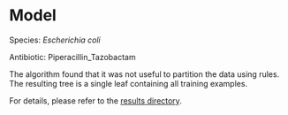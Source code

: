 
# Model

Species: *Escherichia coli*

Antibiotic: Piperacillin_Tazobactam

The algorithm found that it was not useful to partition the data using rules. The resulting tree is a single leaf containing all training examples.

For details, please refer to the [results directory](../../../../../results/cart_b/escherichia%20coli/piperacillin_tazobactam/repeat_7/).

